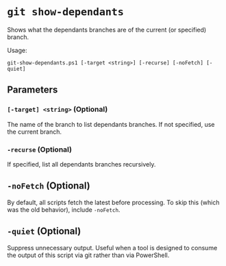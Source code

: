 # `git show-dependants`

Shows what the dependants branches are of the current (or specified) branch.

Usage:

    git-show-dependants.ps1 [-target <string>] [-recurse] [-noFetch] [-quiet]

## Parameters

### `[-target] <string>` (Optional)

The name of the branch to list dependants branches. If not specified, use the
current branch.

### `-recurse` (Optional)

If specified, list all dependants branches recursively.

## `-noFetch` (Optional)

By default, all scripts fetch the latest before processing. To skip this (which
was the old behavior), include `-noFetch`.

## `-quiet` (Optional)

Suppress unnecessary output. Useful when a tool is designed to consume the
output of this script via git rather than via PowerShell.
